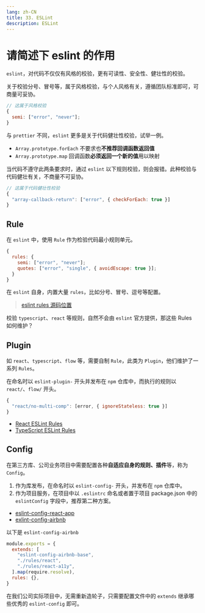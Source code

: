 ```yaml
---
lang: zh-CN
title: 33. ESLint
description: ESLint
---
```


# 请简述下 eslint 的作用

`eslint`，对代码不仅仅有风格的校验，更有可读性、安全性、健壮性的校验。

关于校验分号、冒号等，属于风格校验，与个人风格有关，遵循团队标准即可，可商量可妥协。

```js
// 这属于风格校验
{
  semi: ["error", "never"];
}
```

与 `prettier` 不同，`eslint` 更多是关于代码健壮性校验，试举一例。

- `Array.prototype.forEach` 不要求也**不推荐回调函数返回值**
- `Array.prototype.map` 回调函数**必须返回一个新的值**用以映射

当代码不遵守此两条要求时，通过 `eslint` 以下规则校验，则会报错。此种校验与代码健壮有关，不商量不可妥协。

```js
// 这属于代码健壮性校验
{
  "array-callback-return": ["error", { checkForEach: true }]
}
```

## Rule

在 `eslint` 中，使用 `Rule` 作为检验代码最小规则单元。

```js
{
  rules: {
    semi: ["error", "never"];
    quotes: ["error", "single", { avoidEscape: true }];
  }
}
```

在 `eslint` 自身，内置大量 `rules`，比如分号、冒号、逗号等配置。

> [eslint rules 源码位置](https://github.com/eslint/eslint/tree/main/lib/rules)

校验 `typescript`、`react` 等规则，自然不会由 `eslint` 官方提供，那这些 Rules 如何维护？

## Plugin

如 `react`、`typescript`、`flow` 等，需要自制 `Rule`，此类为 `Plugin`，他们维护了一系列 `Rules`。
 
在命名时以 `eslint-plugin-` 开头并发布在 `npm` 仓库中，而执行的规则以 `react/`、`flow/` 开头。

```js
{
  "react/no-multi-comp": [error, { ignoreStateless: true }]
}
```

- [React ESLint Rules](https://www.npmjs.com/package/eslint-plugin-react)
- [TypeScript ESLint Rules](https://github.com/typescript-eslint/typescript-eslint/tree/master/packages/eslint-plugin/src/rules)

## Config

在第三方库、公司业务项目中需要配置各种**自适应自身的规则、插件**等，称为 `Config`。

1. 作为库发布，在命名时以 `eslint-config-` 开头，并发布在 `npm` 仓库中。
2. 作为项目服务，在项目中以 `.eslintrc` 命名或者置于项目 package.json 中的 `eslintConfig` 字段中，推荐第二种方案。

- [eslint-config-react-app](https://github.com/facebook/create-react-app/tree/main/packages/eslint-config-react-app)
- [exlint-config-airbnb](https://github.com/airbnb/javascript/tree/master/packages/eslint-config-airbnb)

以下是 `eslint-config-airbnb`

```js
module.exports = {
  extends: [
    "eslint-config-airbnb-base",
    "./rules/react",
    "./rules/react-a11y",
  ].map(require.resolve),
  rules: {},
}
```

在我们公司实际项目中，无需重新造轮子，只需要配置文件中的 `extends` 继承哪些优秀的 `eslint-config` 即可。
